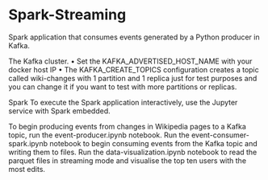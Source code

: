# Spark-Streaming

Spark application that consumes events generated by a Python producer in Kafka.

The Kafka cluster.
• Set the KAFKA_ADVERTISED_HOST_NAME with your docker host IP
• The KAFKA_CREATE_TOPICS configuration creates a topic called wiki-changes with 1 partition
  and 1 replica just for test purposes and you can change it if you want to test with more partitions
   or replicas.

Spark 
To execute the Spark application interactively, use the Jupyter service with Spark embedded.

To begin producing events from changes in Wikipedia pages to a Kafka topic, run the event-producer.ipynb notebook.
Run the event-consumer-spark.ipynb notebook to begin consuming events from the Kafka topic and writing them to files.
Run the data-visualization.ipynb notebook to read the parquet files in streaming mode and visualise the top ten users with the most edits.
